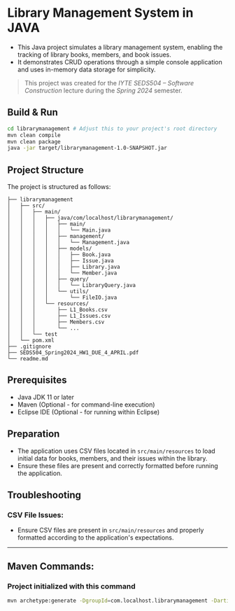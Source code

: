 # Library Management System in JAVA
- This Java project simulates a library management system, enabling the tracking of library books, members, and book issues. 
- It demonstrates CRUD operations through a simple console application and uses in-memory data storage for simplicity.

> This project was created for the *IYTE SEDS504 – Software Construction* lecture during the *Spring 2024* semester.

## Build & Run

```bash
cd librarymanagement # Adjust this to your project's root directory
mvn clean compile
mvn clean package
java -jar target/librarymanagement-1.0-SNAPSHOT.jar
```

## Project Structure

The project is structured as follows:

```
├── librarymanagement
│   ├── src/
│   │   ├── main/
│   │   │   ├── java/com/localhost/librarymanagement/
│   │   │   │   ├── main/
│   │   │   │   │   └── Main.java
│   │   │   │   ├── management/
│   │   │   │   │   └── Management.java
│   │   │   │   ├── models/
│   │   │   │   │   ├── Book.java
│   │   │   │   │   ├── Issue.java
│   │   │   │   │   ├── Library.java
│   │   │   │   │   └── Member.java
│   │   │   │   ├── query/
│   │   │   │   │   └── LibraryQuery.java
│   │   │   │   └── utils/
│   │   │   │       └── FileIO.java
│   │   │   └── resources/
│   │   │       ├── L1_Books.csv
│   │   │       ├── L1_Issues.csv
│   │   │       ├── Members.csv
│   │   │       └── ...
│   │   └── test  
│   └── pom.xml
├── .gitignore
├── SEDS504_Spring2024_HW1_DUE_4_APRIL.pdf
└── readme.md
```

## Prerequisites

- Java JDK 11 or later
- Maven (Optional - for command-line execution)
- Eclipse IDE (Optional - for running within Eclipse)

## Preparation

- The application uses CSV files located in `src/main/resources` to load initial data for books, members, and their issues within the library. 
- Ensure these files are present and correctly formatted before running the application.

## Troubleshooting

### CSV File Issues:
- Ensure CSV files are present in `src/main/resources` and properly formatted according to the application's expectations.

---

## Maven Commands:

### Project initialized with this command

```bash
mvn archetype:generate -DgroupId=com.localhost.librarymanagement -DartifactId=librarymanagement -DarchetypeArtifactId=maven-archetype-quickstart -DinteractiveMode=false
```
